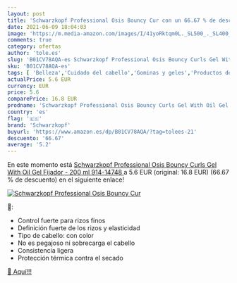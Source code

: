 ```yaml
---
layout: post
title: 'Schwarzkopf Professional Osis Bouncy Cur con un 66.67 % de descuento'
date: 2021-06-09 18:04:03
image: 'https://m.media-amazon.com/images/I/41yoRktqm0L._SL500_._SL400_.jpg'
comments: true
category: ofertas
author: 'tole.es'
slug: 'B01CV78AQA-es Schwarzkopf Professional Osis Bouncy Curls Gel With Oil...'
sku: 'B01CV78AQA-es'
tags: [ 'Belleza','Cuidado del cabello','Gominas y geles','Productos de peinado','schwarzkopf', ]
actualPrice: 5.6 EUR
currency: EUR
price: 5.6
comparePrice: 16.8 EUR
prodname: 'Schwarzkopf Professional Osis Bouncy Curls Gel With Oil Gel Fijador - 200 ml  914-14748 '
country: 'es'
flag: '🇪🇸'
brand: 'Schwarzkopf'
buyurl: 'https://www.amazon.es/dp/B01CV78AQA/?tag=tolees-21'
descuento: '66.67'
average: '5.2'
---
```


En este momento está [Schwarzkopf Professional Osis Bouncy Curls Gel With Oil Gel Fijador - 200 ml  914-14748 ](https://www.amazon.es/dp/B01CV78AQA/?tag=tolees-21) a 5.6 EUR (original: 16.8 EUR) (66.67 %  de descuento) en el siguiente enlace!

[![Schwarzkopf Professional Osis Bouncy Cur](https://m.media-amazon.com/images/I/41yoRktqm0L._SL500_._SL400_.jpg)](https://www.amazon.es/dp/B01CV78AQA/?tag=tolees-21)

🔎:

- Control fuerte para rizos finos
- Definición fuerte de los rizos y elasticidad
- Tipo de cabello: con color
- No es pegajoso ni sobrecarga el cabello
- Consistencia ligera
- Protección térmica contra el secado

[🛒 Aquí!!!](https://www.amazon.es/dp/B01CV78AQA/?tag=tolees-21)
